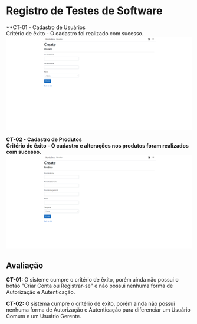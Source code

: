 # Registro de Testes de Software

**CT-01 - Cadastro de Usuários <br>
Critério de êxito - O cadastro foi realizado com sucesso. <br>
![image](/docs/img/CadastroUsuario.png) <br>

<strong> CT-02 - Cadastro de Produtos <br>
Critério de êxito - O cadastro e alterações nos produtos foram realizados com sucesso. </strong>
![image](/docs/img/CadastroProdutos.png)

## Avaliação

**CT-01:** O sisteme cumpre o critério de êxito, porém ainda não possui o botão "Criar Conta ou Registrar-se" e não possui nenhuma forma de Autorização e Autenticação.

**CT-02:** O sistema cumpre o critério de exîto, porém ainda não possui nenhuma forma de Autorização e Autenticação para diferenciar um Usuário Comum e um Usuário Gerente.
